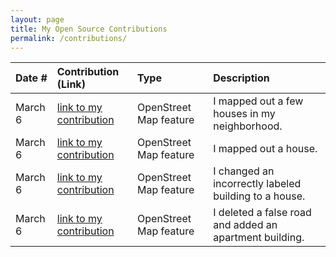 ```yaml
---
layout: page
title: My Open Source Contributions
permalink: /contributions/
---
```


<!--
Type of the contribution should be "Wikipedia edit", "OpenStreet Map feature", "Documentation", "Course website", "Blog",
"Browser Add-on", etc.

The description should include a brief summary of what you did.

The link should bring us to a public page that shows your contribution. 

Replace the first row with your own contribution. 

-->





| Date #       | Contribution (Link)  | Type  | Description |
|---|:---|:---|:---|
| March 6   | [link to my contribution](https://www.openstreetmap.org/changeset/118181961)   | OpenStreet Map feature    |   I mapped out a few houses in my neighborhood.    |
| March 6   | [link to my contribution](https://www.openstreetmap.org/changeset/118182127)   | OpenStreet Map feature    |   I mapped out a house.    |
| March 6   | [link to my contribution](https://www.openstreetmap.org/changeset/118182301)   | OpenStreet Map feature    |   I changed an incorrectly labeled building to a house.   |
|  March 6  | [link to my contribution](https://www.openstreetmap.org/changeset/118182651#map=14/31.2056/121.5232)   | OpenStreet Map feature    |   I deleted a false road and added an apartment building.   |
